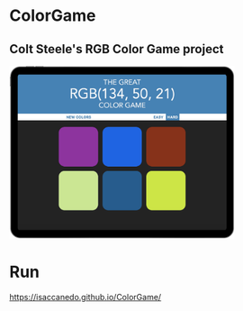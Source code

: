 # ColorGame
## Colt Steele's RGB Color Game project
<img src="mockup.png" width="400">

# Run

https://isaccanedo.github.io/ColorGame/

